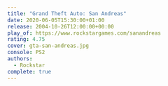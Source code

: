 ```yaml
---
title: "Grand Theft Auto: San Andreas"
date: 2020-06-05T15:30:00+01:00
release: 2004-10-26T12:00:00+00:00
play_of: https://www.rockstargames.com/sanandreas
rating: 4.75
cover: gta-san-andreas.jpg
console: PS2
authors:
  - Rockstar
complete: true
---
```

